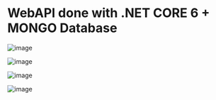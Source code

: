 # WebAPI done with .NET CORE 6 + MONGO Database

![image](https://github.com/PatricioMonpelat/WebAPI-DotNetCore6-MongoDB/assets/42411943/06363a28-b27e-4db3-b13c-24b3bc0aa804)

![image](https://github.com/PatricioMonpelat/WebAPI-DotNetCore6-MongoDB/assets/42411943/5daafdb4-4b5f-4657-b6ea-428827fa2770)

![image](https://github.com/PatricioMonpelat/WebAPI-DotNetCore6-MongoDB/assets/42411943/d9968662-ac8e-42bf-af18-97a6613b24b7)

![image](https://github.com/PatricioMonpelat/WebAPI-DotNetCore6-MongoDB/assets/42411943/eec46f22-6fb6-42c4-b400-99ef90d5caf1)

